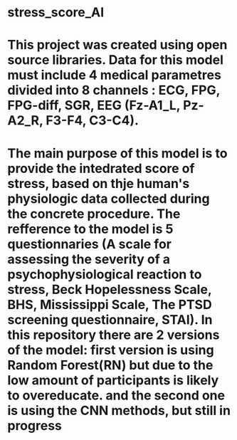 # stress_score_AI
# This project was created using open source libraries. Data for this model must include 4 medical parametres divided into 8 channels : ECG, FPG, FPG-diff, SGR, EEG (Fz-A1_L, Pz-A2_R, F3-F4, C3-C4).
# The main purpose of this model is to provide the intedrated score of stress, based on thje human's physiologic data collected during the concrete procedure. The refference to the model is 5 questionnaries (A scale for assessing the severity of a psychophysiological reaction to stress, Beck Hopelessness Scale, BHS, Mississippi Scale, The PTSD screening questionnaire, STAI). In this repository there are 2 versions of the model: first version is using Random Forest(RN) but due to the low amount of participants is likely to overeducate. and the second one is using the CNN methods, but still in progress
